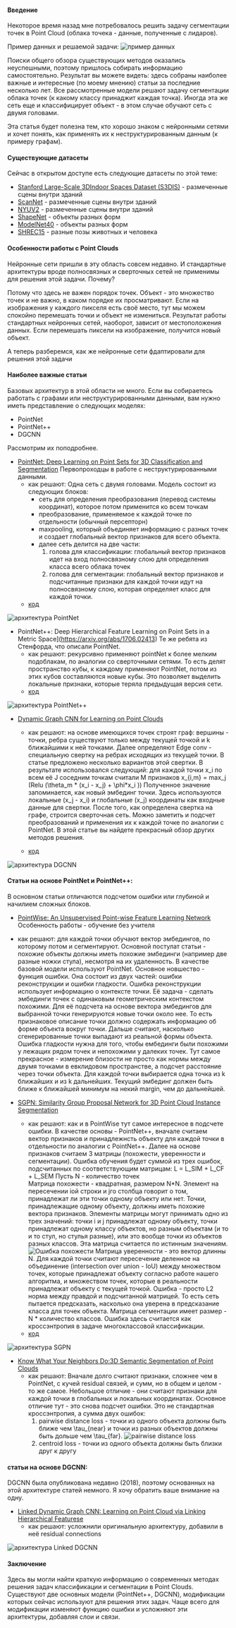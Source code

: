 #### Введение

Некоторое время назад мне потребовалось решить задачу сегментации точек в Point Cloud (облака точека - данные, полученные с лидаров).

Пример данных и решаемой задачи:
![пример данных](https://habrastorage.org/webt/4m/af/zd/4mafzdmkubse90xn2vgxazge90y.png)

Поиски общего обзора существующих методов оказались неуспешными, поэтому пришлось собирать информацию самостоятельно. Результат вы можете видеть: здесь собраны наиболее важные и интересные (по моему мнению) статьи за последние несколько лет. Все рассмотренные модели решают задачу сегментации облака точек (к какому классу принаджит каждая точка). Иногда эта же сеть еще и классифицирует объект - в этом случае обучают сеть с двумя головами.

Эта статья будет полезна тем, кто хорошо знаком с нейронными сетями и хочет понять, как применять их к неструктурированным данным (к примеру графам).
<cut/>

#### Существующие датасеты

Сейчас в открытом доступе есть следующие датасеты по этой теме:

* [Stanford Large-Scale 3DIndoor Spaces Dataset (S3DIS)](http://buildingparser.stanford.edu/dataset.html) - размеченные сцены внутри зданий
* [ScanNet](http://www.scan-net.org/) - размеченные сцены внутри зданий
* [NYUV2](https://cs.nyu.edu/~silberman/datasets/nyu_depth_v2.html) - размеченные сцены внутри зданий
* [ShapeNet](https://www.shapenet.org/) - объекты разных форм
* [ModelNet40](http://modelnet.cs.princeton.edu/) - объекты разных форм
* [SHREC15](https://www.cs.cf.ac.uk/shaperetrieval/shrec15/index.html) - разные позы животных и человека

#### Особенности работы с Point Clouds
Нейронные сети пришли в эту область совсем недавно. И стандартные архитектуры вроде полносвязных и сверточных сетей не применимы для решения этой задачи. Почему? 

Потому что здесь не важен порядок точек. Объект - это множество точек и не важно, в каком порядке их просматривают. Если на изображения у каждого пикселя есть  своё место, тут мы можем спокойно перемешать точки и объект не измениться. Результат работы стандартных нейронных сетей, наоборот, зависит от местоположения данных. Если перемешать пиксели на изображение, получится новый объект.

А теперь разберемся, как же нейронные сети фдаптировали для решения этой задачи 

#### Наиболее важные статьи
Базовых архитектур в этой области не много. Если вы собираетесь работать с графами или неструктурированными данными, вам нужно иметь представление о следующих моделях:
* PointNet
* PointNet++
* DGCNN

Рассмотрим их поподробнее.

* [PointNet: Deep Learning on Point Sets for 3D Classification and Segmentation](https://arxiv.org/abs/1612.00593)
  Первопроходцы в работе с неструктурированными данными.
  * как решают: Одна сеть с двумя головами. Модель состоит из следующих блоков:
      * сеть для определения преобразования (перевод системы координат), которое потом применится ко всем точкам 
      * преобразование, применяемое к каждой точке по отдельности (обычный персепторн)
      * maxpooling, который объединяет информацию с разных точек и создает глобальный вектор признаков для всего объекта.
      * далее сеть делится на две части: 
        1. голова для классификации: глобальный вектор признаков идет на вход полносвязному слою для определения класса всего облака точек
        2. голова для сегментации: глобальный вектор признаков и подсчитанные признаки для каждой точки идут на полносвязному слою, которая определяет класс для каждой точки. 
  * [код](https://github.com/charlesq34/pointnet)
    
![архитектура PointNet](https://habrastorage.org/webt/fu/pv/wi/fupvwi8uf8d2pcvxbvh9ahttf5s.png)

* PointNet++: Deep Hierarchical Feature Learning on Point Sets in a Metric Space](https://arxiv.org/abs/1706.02413)
  Те же ребята из Стенфорда, что описали PointNet.
  * как решают: рекурсивно применяют pointNet к более мелким подоблакам, по аналогии со сверточными сетями. То есть делят пространство кубы, к каждому применяют PointNet, потом из этих кубов составляются новые кубы. Это позволяет выделить локальные признаки, которые теряла предыдущая версия сети.
  * [код](https://github.com/charlesq34/pointnet2)

![архитектура PointNet++](https://habrastorage.org/webt/py/pj/it/pypjitwxitebw0losh7ucvr43fu.png)
  
* [Dynamic Graph CNN for Learning on Point Clouds](https://arxiv.org/abs/1801.07829)
  * как решают: на основе имеющихся точек строят граф: вершины - точки, ребра существуют только между текущей точкой и k ближайшими к ней точками. Далее определяют Edge conv - специальную свертку на ребрах исходящих из текущей точки. В статье предложено несколько вариантов этой свертки. В результате использовался следующий: для каждой точки x\_i по всем её J соседним точкам считали M признаков x\_{i,m} = max\_j (Relu (\theta\_m * (x\_i - x\_j) + \phi*x\_i )) 
    Полученное значение запоминается, как новый эмбединг точки. Здесь используются локальные (x\_j - x\_i) и глобальные (x\_j) координаты как входные данные для свертки.
    После того, как определена свертка на графе, строится сверточная сеть. Можно заметить и подсчет преобразований и применения их к каждой точке по аналогии с PointNet.
    В этой статье вы найдете прекрасный обзор других методов решения.
    
  * [код](https://github.com/WangYueFt/dgcnn)
  
![архитектура DGCNN](https://habrastorage.org/webt/0w/lp/hm/0wlphmzbejgym-a_suxjd38tea4.png) 

#### Статьи на основе PointNet и PointNet++:
В основном статьи отличаются подсчетом ошибки или глубиной и начилием сложных блоков.
* [PointWise: An Unsupervised Point-wise Feature Learning Network](https://arxiv.org/abs/1901.04544)
 Особенность работы - обучение без учителя
 * как решают: для каждой точки обучают вектор эмбедингов, по которому потом и сегментируют. 
   Основной постулат статьи - похожие объекты должны иметь похожие эмбединги (например две разные ножки стула), несмотря на их удаленность. В качестве базовой модели используют PointNet. Основное новшество - функция ошибки. Она состоит из двух частей: ошибки реконструкции и ошибки гладкости. 
   Ошибка реконструкции использует информацию о контексте точки. Её задача - сделать эмбединги точек с одинаковым геометрическим контекстом похожими. Для её подсчета на основе вектора эмбедингов для выбранной точки генерируются новые точки около нее. То есть признаковое описание точки должно содержать информацию об форме объекта вокруг точки. Дальше считают, насколько сгенерированные точки выпадают из реальной формы объекта.
   Ошибка гладкости нужна для того, чтобы ембединги были похожими у лежащих рядом точек и непохожими у далеких точек. Тут самое прекрасное - измерение близости не просто как нормы между двумя точками в евклидовом пространстве, а подсчет расстояние через точки объекта. Для каждой точки выбирается одна точка из k ближайших и из k дальнейших. 
   Текущий эмбединг должен быть ближе к ближайшей минимум на некий margin, чем до дальнейшей.
    
* [SGPN: Similarity Group Proposal Network for 3D Point Cloud Instance Segmentation](https://arxiv.org/abs/1711.08588)
  * как решают: как и в PointWise тут самое интересное в подсчете ошибки. В качестве основы - PointNet++, вначале считаем вектор признаков и принадлежнсть объекту для каждой точки в отдельности по аналогии с PointNet++.
    Далее на основе признаков считаем 3 матрицы (похожести, уверенности и сегментации).
    Ошибка обучения будет суммой из трех ошибок, подсчитанных по соответствующим матрицам: 
L = L\_SIM + L\_CF + L\_SEM
    Пусть N - количество точек    
    Матрица похожести - квадратная, размером N\*N. Элемент на пересечении iой строки и jго столбца говорит о том, принадлежат ли эти точки одному объекту или нет. Точки, принадлежащие одному объекту, должны иметь похожие вектора признаков. Элементы матрицы могут принимать одно из трех значений: точки i и j  принадлежат одному объекту, точки принадлежат одному классу объектов, но разным объектам (и то и то стул, но стулья разные), или это вообще точки из объектов разных классов. Эта матрица считается по истинным значениям.
    ![Ошибка похожести](https://habrastorage.org/webt/s2/wl/uj/s2wlujchehww4peistxr6_l79go.png)
    Матрица уверенности - это вектор длинны N. Для каждой точки считают пересечение деленное на объединение (intersection over union - IoU) между множеством точек, которые принадлежат объекту согласно работе нашего алгоритма, и множеством точек, которые в реальности принадлежат объекту с текущей точкой. Ошибка - просто L2 норма между правдой и подсчитанной матрицей. То есть сеть пытается предсказать, насколько она уверена в предсказание класса для точек объекта.
    Матрица сегментации имеет размер - N * количество классов. Ошибка здесь считается как кроссэнтропия в  задаче многоклассовой классификации.
  * [код](https://github.com/laughtervv/SGPN)

![архитектура SGPN](https://habrastorage.org/webt/m8/6r/ra/m86rrazo6hfvzrufhy5uyihgnui.png)
    
* [Know What Your Neighbors Do:3D Semantic Segmentation of Point Clouds](https://arxiv.org/abs/1810.01151)
  * как решают: Вначале долго считают признаки, сложнее чем в PointNet, с кучей residual связей, и сумм, но в общем и целом - то же самое. Небольшое отличие - они считают признаки для каждой точки в глобальных и локальных координатах.
    Основное отличие тут - это снова подсчет ошибки. Это не стандартная кроссэнтропия, а сумма двух ошибок: 
    1. pairwise distance loss - точки из одного объекта должны быть ближе чем \tau_{near} и точки из разных объектов должны быть дольше чем \tau_{far}. 
        ![pairwise distance loss](https://habrastorage.org/webt/xu/4j/ye/xu4jyel_d_sf9biwtupxtlultzu.png)
    2. centroid loss - точки из одного объекта должны быть близки друг к другу

#### статьи на основе DGCNN:

DGCNN была опубликована недавно (2018), поэтому основанных на этой архитектуре статей немного. Я хочу обратить ваше внимание на одну.

* [Linked Dynamic Graph CNN: Learning on Point Cloud via Linking Hierarchical Featurese](https://arxiv.org/abs/1904.10014)
  * как решают: усложнили оригинальную архитектуру, добавили в неё residual connections

![архитектура Linked DGCNN](https://habrastorage.org/webt/ov/zk/h7/ovzkh78zz0cnczzdp0notx8u6ea.png)

#### Заключение

Здесь вы могли найти краткую информацию о современных методах решения задач классификации и сегментации в Point Clouds. Существуют две основных модели (PointNet++, DGCNN), модификации которых сейчас используют для решения этих задач. Чаще всего для модификации изменяют функцию ошибки и усложняют эти архитектуры, добавляя слои и связи. 
